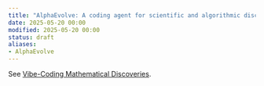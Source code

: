 ```yaml
---
title: "AlphaEvolve: A coding agent for scientific and algorithmic discovery"
date: 2025-05-20 00:00
modified: 2025-05-20 00:00
status: draft
aliases:
- AlphaEvolve
---
```


See [Vibe-Coding Mathematical Discoveries](vibe-coding-mathematical-discoveries.md).